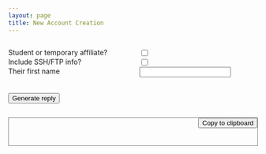 ```yaml
---
layout: page
title: New Account Creation
---
```


<script src="https://code.jquery.com/jquery-3.7.1.slim.js" integrity="sha256-UgvvN8vBkgO0luPSUl2s8TIlOSYRoGFAX4jlCIm9Adc=" crossorigin="anonymous"></script>
<script src='https://cdnjs.cloudflare.com/ajax/libs/clipboard.js/2.0.4/clipboard.min.js'></script>

<form id='form' style='margin:2em 0 2em 0'>
  <div style="display:flex;flex-wrap:wrap;gap:1rem;">
    <div style="width:250px;">Student or temporary affiliate?</div>
    <input type='checkbox' name='temp'>
  </div>
  <div style="display:flex;flex-wrap:wrap;gap:1rem;">
    <div style="width:250px;">Include SSH/FTP info?</div>
    <input type='checkbox' name='ssh'>
  </div>
  <div style="display:flex;flex-wrap:wrap;gap:1rem;margin-bottom:2rem">
    <div style="width:250px;">Their first name</div>
    <input type='text' name='name' value=''>
  </div>
  <input id='submit' type='button' value='Generate reply'>
</form>

<div class='txt-wrapper' style='border:1px solid grey;width:100% !important;'>
  <button class='copy-btn' data-clipboard-action='copy' data-clipboard-target='#txt' aria-label='Copy to clipboard' style='float:right;color:black'>Copy to clipboard</button>
  <div id='txt' style='padding:2em;'>
</div>

<script src="{{ 'assets/tooltip.js' | absolute_url }}"></script>
<script src="{{ 'assets/create-script.js' | absolute_url }}"></script>

